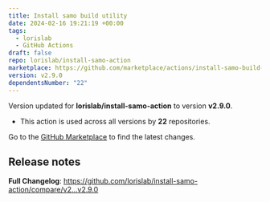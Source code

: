 ```yaml
---
title: Install samo build utility
date: 2024-02-16 19:21:19 +00:00
tags:
  - lorislab
  - GitHub Actions
draft: false
repo: lorislab/install-samo-action
marketplace: https://github.com/marketplace/actions/install-samo-build-utility
version: v2.9.0
dependentsNumber: "22"
---
```



Version updated for **lorislab/install-samo-action** to version **v2.9.0**.
- This action is used across all versions by **22** repositories.

Go to the [GitHub Marketplace](https://github.com/marketplace/actions/install-samo-build-utility) to find the latest changes.

## Release notes

**Full Changelog**: https://github.com/lorislab/install-samo-action/compare/v2...v2.9.0
